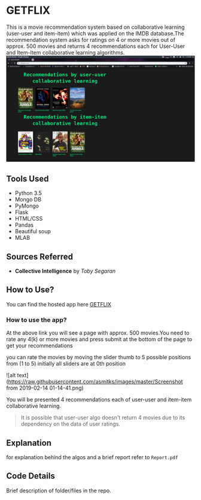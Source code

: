 # GETFLIX
This is a movie recommendation system based on collaborative learning (user-user and item-item) which was applied on the IMDB 
database.The recommendation system asks for ratings on 4 or more movies out of approx. 500 movies and returns 4 recommendations each
for User-User and Item-Item collaborative learning algorithms.
![alt text](https://raw.githubusercontent.com/asmitks/images/master/a.png)

## Tools Used
- Python 3.5
- Mongo DB
- PyMongo
- Flask
- HTML/CSS
- Pandas
- Beautiful soup
- MLAB

## Sources Referred
- **Collective Intelligence** by *Toby Segaran* 

## How to Use?

You can find the hosted app here [GETFLIX]()

### How to use the app?

At the above link you will see a page with approx. 500 movies.You need to rate any 4(k) or more movies and press submit at the bottom of the page 
to get your recommendations

you can rate the movies by moving the slider thumb to 5 possible positions from (1 to 5) initially all sliders are at 0th position

        
      
![alt text](https://raw.githubusercontent.com/asmitks/images/master/Screenshot from 2019-02-14 01-14-41.png)

You will be presented 4 recommendations each of user-user and item-item collaborative learning.
> It is possible that user-user algo doesn't return 4 movies due to its dependency on the data of user ratings.

## Explanation
for explanation behind the algos and a brief report refer to `Report.pdf`

## Code Details
Brief description of folder/files in the repo.
